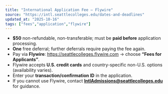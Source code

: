 ```yaml
---
title: "International Application Fee — Flywire"
source: "https://intl.seattlecolleges.edu/dates-and-deadlines"
updated_at: "2025-10-16"
tags: ["fees","application","flywire"]
---
```


- **$50** non-refundable, non-transferable; must be **paid before** application processing.  
- **One** free deferral; further deferrals require paying the fee again.  
- Pay via **Flywire**: https://seattlecolleges.flywire.com → choose **“Fees for Applicants”**.  
- Flywire accepts **U.S. credit cards** and country-specific non-U.S. options (availability varies).  
- Enter your **transaction/confirmation ID** in the application.  
- If you cannot use Flywire, contact **IntlAdmissions@seattlecolleges.edu** for guidance.
